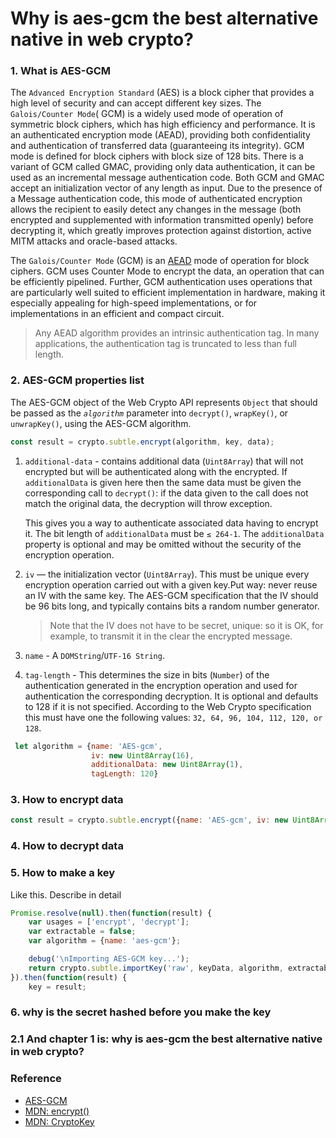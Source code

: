 # Why is aes-gcm the best alternative native in web crypto?

### 1. What is  AES-GCM 
   The `Advanced Encryption Standard` (AES) is a block cipher that provides a high level of security and can accept different key sizes. 
    The `Galois/Counter Mode`( GCM) is a widely used mode of operation of symmetric block ciphers, which has high efficiency and performance. It is an authenticated encryption mode (AEAD), providing both confidentiality and authentication of transferred data (guaranteeing its integrity).
      GCM mode is defined for block ciphers with block size of 128 bits. There is a variant of GCM called GMAC, providing only data authentication, it can be used as an incremental message authentication code. Both GCM and GMAC accept an initialization vector of any length as input.
      Due to the presence of a Message authentication code, this mode of authenticated encryption allows the recipient to easily detect any changes in the message (both encrypted and supplemented with information transmitted openly) before decrypting it, which greatly improves protection against distortion, active MITM attacks and oracle-based attacks.
 
   The `Galois/Counter Mode` (GCM) is an [AEAD](https://www.youtube.com/watch?v=od44W45sCQ4) mode of operation for block ciphers.  GCM uses Counter Mode to encrypt the data, an operation that can be efficiently pipelined.  Further, GCM authentication uses operations that are particularly well suited to efficient implementation in hardware, making it especially appealing for high-speed implementations, or for implementations in an efficient and compact circuit.
    
  >Any AEAD algorithm provides an intrinsic authentication tag.  In many applications, the authentication tag is truncated to less than full length.  
   
### 2.  AES-GCM properties list

The AES-GCM object of the Web Crypto API represents `Object` that should be passed as the _`algorithm`_ parameter into `decrypt()`, `wrapKey()`, or `unwrapKey()`, using the AES-GCM algorithm.

```javascript
const result = crypto.subtle.encrypt(algorithm, key, data);
```

 1. `additional-data` - contains additional data (`Uint8Array`) that will not encrypted but will be authenticated along with the encrypted. If `additionalData` is given here then the same data must be given the corresponding call to `decrypt()`: if the data given to the call does not match the original data, the decryption will throw exception. 

    This gives you a way to authenticate associated data having to encrypt it. The bit length of `additionalData` must be `≤ 264-1`. The `additionalData` property is optional and may be omitted without the security of the encryption operation.

 2. `iv` — the initialization vector (`Uint8Array`). This must be unique every encryption operation carried out with a given key.Put way: never reuse an IV with the same key. The AES-GCM specification that the IV should be 96 bits long, and typically contains bits a random number generator.
       > Note that the IV does not have to be secret, unique: so it is OK, for example, to transmit it in the clear the encrypted message.
 3. `name` - A `DOMString`/`UTF-16 String`.
 4. `tag-length` - This determines the size in bits (`Number`) of the authentication generated in the encryption operation and used for authentication the corresponding decryption. It is optional and defaults to 128 if it is not specified.
  According to the Web Crypto specification this must have one the following values: `32, 64, 96, 104, 112, 120, or 128`. 

     
   ```javascript
    let algorithm = {name: 'AES-gcm', 
                     iv: new Uint8Array(16),
                     additionalData: new Uint8Array(1),
                     tagLength: 120}
   ```  

### 3. How to encrypt data
```javascript
const result = crypto.subtle.encrypt({name: 'AES-gcm', iv: new Uint8Array(16), additionalData: new Uint8Array(1), tagLength: 130}, key, data);
```
### 4. How to decrypt data

### 5. How to make a key 
Like this. Describe in detail
```javascript
Promise.resolve(null).then(function(result) {
    var usages = ['encrypt', 'decrypt'];
    var extractable = false;
    var algorithm = {name: 'aes-gcm'};

    debug('\nImporting AES-GCM key...');
    return crypto.subtle.importKey('raw', keyData, algorithm, extractable, usages);
}).then(function(result) {
    key = result;
```
### 6. why is the secret hashed before you make the key




### 2.1 And chapter 1 is: why is aes-gcm the best alternative native in web crypto?

### Reference
* [AES-GCM](https://www.w3.org/TR/WebCryptoAPI/#aes-gcm)
* [MDN: encrypt()](https://developer.mozilla.org/en-US/docs/Web/API/SubtleCrypto/encrypt)
* [MDN: CryptoKey](https://developer.mozilla.org/en-US/docs/Web/API/CryptoKey)
